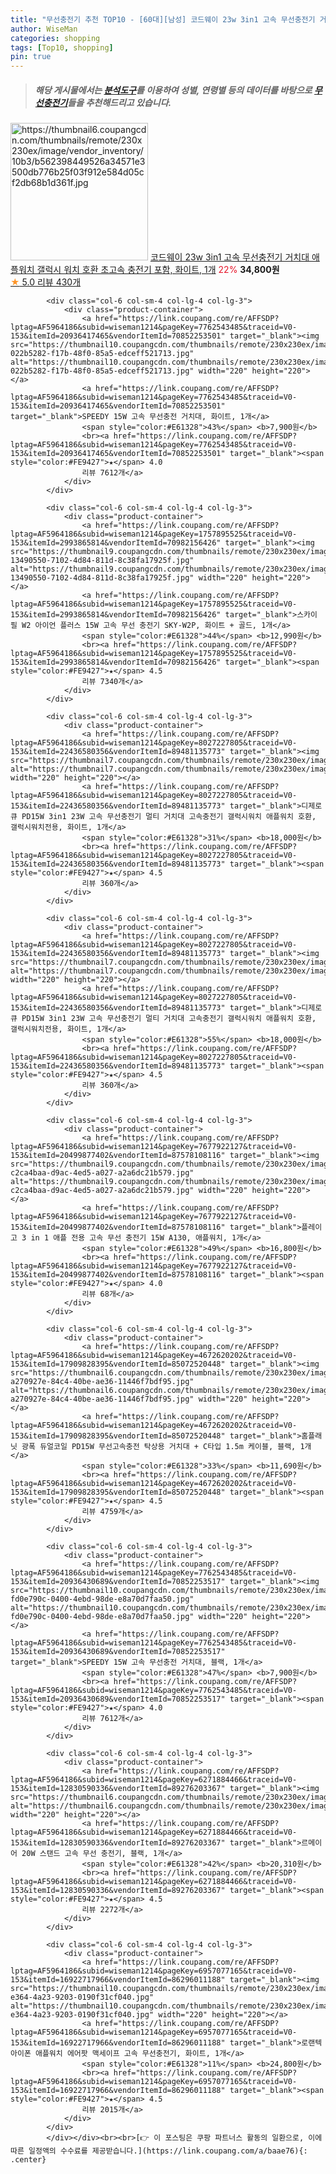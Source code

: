 ```yaml
---
title: "무선충전기 추천 TOP10 - [60대][남성] 코드웨이 23w 3in1 고속 무선충전기 거치대 애플워치 갤럭시 워치 호환 초고속 충전기 포함, 화이트, 1개"
author: WiseMan
categories: shopping
tags: [Top10, shopping]
pin: true
---
```


> ##### 해당 게시물에서는 [**분석도구**](https://itemscout.io/)를 이용하여 **성별**, **연령별** 등의 데이터를 바탕으로 [**무선충전기**](https://link.coupang.com/a/baae76)들을 추천해드리고 있습니다.
<div class="container"><div class="row">
            <div class="col-6 col-sm-4 col-lg-4 col-lg-3">
                <div class="product-container">
                    <a href="https://link.coupang.com/re/AFFSDP?lptag=AF5964186&subid=wiseman1214&pageKey=8291730267&traceid=V0-153&itemId=23913455386&vendorItemId=90957116534" target="_blank"><img src="https://thumbnail6.coupangcdn.com/thumbnails/remote/230x230ex/image/vendor_inventory/10b3/b562398449526a34571e3500db776b25f03f912e584d05cf2db68b1d361f.jpg" alt="https://thumbnail6.coupangcdn.com/thumbnails/remote/230x230ex/image/vendor_inventory/10b3/b562398449526a34571e3500db776b25f03f912e584d05cf2db68b1d361f.jpg" width="220" height="220"></a>
                    <a href="https://link.coupang.com/re/AFFSDP?lptag=AF5964186&subid=wiseman1214&pageKey=8291730267&traceid=V0-153&itemId=23913455386&vendorItemId=90957116534" target="_blank">코드웨이 23w 3in1 고속 무선충전기 거치대 애플워치 갤럭시 워치 호환 초고속 충전기 포함, 화이트, 1개</a>
                    <span style="color:#E61328">22%</span> <b>34,800원</b>
                    <br><a href="https://link.coupang.com/re/AFFSDP?lptag=AF5964186&subid=wiseman1214&pageKey=8291730267&traceid=V0-153&itemId=23913455386&vendorItemId=90957116534" target="_blank"><span style="color:#FE9427">★</span> 5.0
                    리뷰 430개</a>
                </div>
            </div>
            
            <div class="col-6 col-sm-4 col-lg-4 col-lg-3">
                <div class="product-container">
                    <a href="https://link.coupang.com/re/AFFSDP?lptag=AF5964186&subid=wiseman1214&pageKey=7762543485&traceid=V0-153&itemId=20936417465&vendorItemId=70852253501" target="_blank"><img src="https://thumbnail10.coupangcdn.com/thumbnails/remote/230x230ex/image/retail/images/4275722375145461-022b5282-f17b-48f0-85a5-edceff521713.jpg" alt="https://thumbnail10.coupangcdn.com/thumbnails/remote/230x230ex/image/retail/images/4275722375145461-022b5282-f17b-48f0-85a5-edceff521713.jpg" width="220" height="220"></a>
                    <a href="https://link.coupang.com/re/AFFSDP?lptag=AF5964186&subid=wiseman1214&pageKey=7762543485&traceid=V0-153&itemId=20936417465&vendorItemId=70852253501" target="_blank">SPEEDY 15W 고속 무선충전 거치대, 화이트, 1개</a>
                    <span style="color:#E61328">43%</span> <b>7,900원</b>
                    <br><a href="https://link.coupang.com/re/AFFSDP?lptag=AF5964186&subid=wiseman1214&pageKey=7762543485&traceid=V0-153&itemId=20936417465&vendorItemId=70852253501" target="_blank"><span style="color:#FE9427">★</span> 4.0
                    리뷰 7612개</a>
                </div>
            </div>
            
            <div class="col-6 col-sm-4 col-lg-4 col-lg-3">
                <div class="product-container">
                    <a href="https://link.coupang.com/re/AFFSDP?lptag=AF5964186&subid=wiseman1214&pageKey=1757895525&traceid=V0-153&itemId=2993865814&vendorItemId=70982156426" target="_blank"><img src="https://thumbnail9.coupangcdn.com/thumbnails/remote/230x230ex/image/retail/images/2214143586514346-13490550-7102-4d84-811d-8c38fa17925f.jpg" alt="https://thumbnail9.coupangcdn.com/thumbnails/remote/230x230ex/image/retail/images/2214143586514346-13490550-7102-4d84-811d-8c38fa17925f.jpg" width="220" height="220"></a>
                    <a href="https://link.coupang.com/re/AFFSDP?lptag=AF5964186&subid=wiseman1214&pageKey=1757895525&traceid=V0-153&itemId=2993865814&vendorItemId=70982156426" target="_blank">스카이 필 W2 아이언 플러스 15W 고속 무선 충전기 SKY-W2P, 화이트 + 골드, 1개</a>
                    <span style="color:#E61328">44%</span> <b>12,990원</b>
                    <br><a href="https://link.coupang.com/re/AFFSDP?lptag=AF5964186&subid=wiseman1214&pageKey=1757895525&traceid=V0-153&itemId=2993865814&vendorItemId=70982156426" target="_blank"><span style="color:#FE9427">★</span> 4.5
                    리뷰 7340개</a>
                </div>
            </div>
            
            <div class="col-6 col-sm-4 col-lg-4 col-lg-3">
                <div class="product-container">
                    <a href="https://link.coupang.com/re/AFFSDP?lptag=AF5964186&subid=wiseman1214&pageKey=8027227805&traceid=V0-153&itemId=22436580356&vendorItemId=89481135773" target="_blank"><img src="https://thumbnail7.coupangcdn.com/thumbnails/remote/230x230ex/image/vendor_inventory/b3a4/b417157c2aec212534853ebeafbffc6907342c5771c98a61596116e1481c.jpg" alt="https://thumbnail7.coupangcdn.com/thumbnails/remote/230x230ex/image/vendor_inventory/b3a4/b417157c2aec212534853ebeafbffc6907342c5771c98a61596116e1481c.jpg" width="220" height="220"></a>
                    <a href="https://link.coupang.com/re/AFFSDP?lptag=AF5964186&subid=wiseman1214&pageKey=8027227805&traceid=V0-153&itemId=22436580356&vendorItemId=89481135773" target="_blank">디제로큐 PD15W 3in1 23W 고속 무선충전기 멀티 거치대 고속충전기 갤럭시워치 애플워치 호환, 갤럭시워치전용, 화이트, 1개</a>
                    <span style="color:#E61328">31%</span> <b>18,000원</b>
                    <br><a href="https://link.coupang.com/re/AFFSDP?lptag=AF5964186&subid=wiseman1214&pageKey=8027227805&traceid=V0-153&itemId=22436580356&vendorItemId=89481135773" target="_blank"><span style="color:#FE9427">★</span> 4.5
                    리뷰 360개</a>
                </div>
            </div>
            
            <div class="col-6 col-sm-4 col-lg-4 col-lg-3">
                <div class="product-container">
                    <a href="https://link.coupang.com/re/AFFSDP?lptag=AF5964186&subid=wiseman1214&pageKey=8027227805&traceid=V0-153&itemId=22436580356&vendorItemId=89481135773" target="_blank"><img src="https://thumbnail7.coupangcdn.com/thumbnails/remote/230x230ex/image/vendor_inventory/b3a4/b417157c2aec212534853ebeafbffc6907342c5771c98a61596116e1481c.jpg" alt="https://thumbnail7.coupangcdn.com/thumbnails/remote/230x230ex/image/vendor_inventory/b3a4/b417157c2aec212534853ebeafbffc6907342c5771c98a61596116e1481c.jpg" width="220" height="220"></a>
                    <a href="https://link.coupang.com/re/AFFSDP?lptag=AF5964186&subid=wiseman1214&pageKey=8027227805&traceid=V0-153&itemId=22436580356&vendorItemId=89481135773" target="_blank">디제로큐 PD15W 3in1 23W 고속 무선충전기 멀티 거치대 고속충전기 갤럭시워치 애플워치 호환, 갤럭시워치전용, 화이트, 1개</a>
                    <span style="color:#E61328">55%</span> <b>18,000원</b>
                    <br><a href="https://link.coupang.com/re/AFFSDP?lptag=AF5964186&subid=wiseman1214&pageKey=8027227805&traceid=V0-153&itemId=22436580356&vendorItemId=89481135773" target="_blank"><span style="color:#FE9427">★</span> 4.5
                    리뷰 360개</a>
                </div>
            </div>
            
            <div class="col-6 col-sm-4 col-lg-4 col-lg-3">
                <div class="product-container">
                    <a href="https://link.coupang.com/re/AFFSDP?lptag=AF5964186&subid=wiseman1214&pageKey=7677922127&traceid=V0-153&itemId=20499877402&vendorItemId=87578108116" target="_blank"><img src="https://thumbnail9.coupangcdn.com/thumbnails/remote/230x230ex/image/retail/images/735695556085870-c2ca4baa-d9ac-4ed5-a027-a2a6dc21b579.jpg" alt="https://thumbnail9.coupangcdn.com/thumbnails/remote/230x230ex/image/retail/images/735695556085870-c2ca4baa-d9ac-4ed5-a027-a2a6dc21b579.jpg" width="220" height="220"></a>
                    <a href="https://link.coupang.com/re/AFFSDP?lptag=AF5964186&subid=wiseman1214&pageKey=7677922127&traceid=V0-153&itemId=20499877402&vendorItemId=87578108116" target="_blank">플레이고 3 in 1 애플 전용 고속 무선 충전기 15W A130, 애플워치, 1개</a>
                    <span style="color:#E61328">49%</span> <b>16,800원</b>
                    <br><a href="https://link.coupang.com/re/AFFSDP?lptag=AF5964186&subid=wiseman1214&pageKey=7677922127&traceid=V0-153&itemId=20499877402&vendorItemId=87578108116" target="_blank"><span style="color:#FE9427">★</span> 4.0
                    리뷰 68개</a>
                </div>
            </div>
            
            <div class="col-6 col-sm-4 col-lg-4 col-lg-3">
                <div class="product-container">
                    <a href="https://link.coupang.com/re/AFFSDP?lptag=AF5964186&subid=wiseman1214&pageKey=4672620202&traceid=V0-153&itemId=17909828395&vendorItemId=85072520448" target="_blank"><img src="https://thumbnail6.coupangcdn.com/thumbnails/remote/230x230ex/image/retail/images/5541472678681348-a270927e-84c4-40be-ae36-11446f7bdf95.jpg" alt="https://thumbnail6.coupangcdn.com/thumbnails/remote/230x230ex/image/retail/images/5541472678681348-a270927e-84c4-40be-ae36-11446f7bdf95.jpg" width="220" height="220"></a>
                    <a href="https://link.coupang.com/re/AFFSDP?lptag=AF5964186&subid=wiseman1214&pageKey=4672620202&traceid=V0-153&itemId=17909828395&vendorItemId=85072520448" target="_blank">홈플래닛 광폭 듀얼코일 PD15W 무선고속충전 탁상용 거치대 + C타입 1.5m 케이블, 블랙, 1개</a>
                    <span style="color:#E61328">33%</span> <b>11,690원</b>
                    <br><a href="https://link.coupang.com/re/AFFSDP?lptag=AF5964186&subid=wiseman1214&pageKey=4672620202&traceid=V0-153&itemId=17909828395&vendorItemId=85072520448" target="_blank"><span style="color:#FE9427">★</span> 4.5
                    리뷰 4759개</a>
                </div>
            </div>
            
            <div class="col-6 col-sm-4 col-lg-4 col-lg-3">
                <div class="product-container">
                    <a href="https://link.coupang.com/re/AFFSDP?lptag=AF5964186&subid=wiseman1214&pageKey=7762543485&traceid=V0-153&itemId=20936430689&vendorItemId=70852253517" target="_blank"><img src="https://thumbnail10.coupangcdn.com/thumbnails/remote/230x230ex/image/retail/images/4705954857358160-fd0e790c-0400-4ebd-98de-e8a70d7faa50.jpg" alt="https://thumbnail10.coupangcdn.com/thumbnails/remote/230x230ex/image/retail/images/4705954857358160-fd0e790c-0400-4ebd-98de-e8a70d7faa50.jpg" width="220" height="220"></a>
                    <a href="https://link.coupang.com/re/AFFSDP?lptag=AF5964186&subid=wiseman1214&pageKey=7762543485&traceid=V0-153&itemId=20936430689&vendorItemId=70852253517" target="_blank">SPEEDY 15W 고속 무선충전 거치대, 블랙, 1개</a>
                    <span style="color:#E61328">47%</span> <b>7,900원</b>
                    <br><a href="https://link.coupang.com/re/AFFSDP?lptag=AF5964186&subid=wiseman1214&pageKey=7762543485&traceid=V0-153&itemId=20936430689&vendorItemId=70852253517" target="_blank"><span style="color:#FE9427">★</span> 4.0
                    리뷰 7612개</a>
                </div>
            </div>
            
            <div class="col-6 col-sm-4 col-lg-4 col-lg-3">
                <div class="product-container">
                    <a href="https://link.coupang.com/re/AFFSDP?lptag=AF5964186&subid=wiseman1214&pageKey=6271884466&traceid=V0-153&itemId=12830590336&vendorItemId=89276203367" target="_blank"><img src="https://thumbnail6.coupangcdn.com/thumbnails/remote/230x230ex/image/vendor_inventory/1657/628031a10b9ad44298446402152541cd849b2520e1de280728fb0bccd845.jpg" alt="https://thumbnail6.coupangcdn.com/thumbnails/remote/230x230ex/image/vendor_inventory/1657/628031a10b9ad44298446402152541cd849b2520e1de280728fb0bccd845.jpg" width="220" height="220"></a>
                    <a href="https://link.coupang.com/re/AFFSDP?lptag=AF5964186&subid=wiseman1214&pageKey=6271884466&traceid=V0-153&itemId=12830590336&vendorItemId=89276203367" target="_blank">르메이어 20W 스탠드 고속 무선 충전기, 블랙, 1개</a>
                    <span style="color:#E61328">42%</span> <b>20,310원</b>
                    <br><a href="https://link.coupang.com/re/AFFSDP?lptag=AF5964186&subid=wiseman1214&pageKey=6271884466&traceid=V0-153&itemId=12830590336&vendorItemId=89276203367" target="_blank"><span style="color:#FE9427">★</span> 4.5
                    리뷰 2272개</a>
                </div>
            </div>
            
            <div class="col-6 col-sm-4 col-lg-4 col-lg-3">
                <div class="product-container">
                    <a href="https://link.coupang.com/re/AFFSDP?lptag=AF5964186&subid=wiseman1214&pageKey=6957077165&traceid=V0-153&itemId=16922717966&vendorItemId=86296011188" target="_blank"><img src="https://thumbnail10.coupangcdn.com/thumbnails/remote/230x230ex/image/retail/images/2023/06/16/17/8/fef74096-e364-4a23-9203-0190f31cf040.jpg" alt="https://thumbnail10.coupangcdn.com/thumbnails/remote/230x230ex/image/retail/images/2023/06/16/17/8/fef74096-e364-4a23-9203-0190f31cf040.jpg" width="220" height="220"></a>
                    <a href="https://link.coupang.com/re/AFFSDP?lptag=AF5964186&subid=wiseman1214&pageKey=6957077165&traceid=V0-153&itemId=16922717966&vendorItemId=86296011188" target="_blank">로랜텍 아이폰 애플워치 에어팟 맥세이프 고속 무선충전기, 화이트, 1개</a>
                    <span style="color:#E61328">11%</span> <b>24,800원</b>
                    <br><a href="https://link.coupang.com/re/AFFSDP?lptag=AF5964186&subid=wiseman1214&pageKey=6957077165&traceid=V0-153&itemId=16922717966&vendorItemId=86296011188" target="_blank"><span style="color:#FE9427">★</span> 4.5
                    리뷰 2015개</a>
                </div>
            </div>
            </div></div><br><br>[👉 이 포스팅은 쿠팡 파트너스 활동의 일환으로, 이에 따른 일정액의 수수료를 제공받습니다.](https://link.coupang.com/a/baae76){: .center}